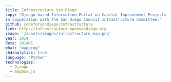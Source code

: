 ```yaml
---
title: Infrastructure San Diego
copy: "Django based Information Portal on Capital Improvement Projects of the City of San Diego.
In cooperation with the San Diego Council Infrastructure Committee."
github: codeforsandiego/infrastructure
link: http://infrastructure.opensandiego.org
image: '/assets/images/infrastructure_map.png'
year: 2014
date: 201401
what: "mapping"
ch4analytics: true
language: "Python"
technologies:
  - Django
  - mapbox.js
---
```

